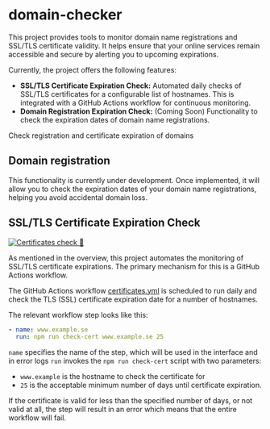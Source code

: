 # domain-checker

This project provides tools to monitor domain name registrations and SSL/TLS certificate validity. It helps ensure that your online services remain accessible and secure by alerting you to upcoming expirations.

Currently, the project offers the following features:

*   **SSL/TLS Certificate Expiration Check:** Automated daily checks of SSL/TLS certificates for a configurable list of hostnames. This is integrated with a GitHub Actions workflow for continuous monitoring.
*   **Domain Registration Expiration Check:** (Coming Soon) Functionality to check the expiration dates of domain name registrations.

Check registration and certificate expiration of domains

## Domain registration

This functionality is currently under development. Once implemented, it will allow you to check the expiration dates of your domain name registrations, helping you avoid accidental domain loss.

## SSL/TLS Certificate Expiration Check

[![Certificates check 🔐](https://github.com/kpalmvik/domain-checker/actions/workflows/certificates.yml/badge.svg)](https://github.com/kpalmvik/domain-checker/actions/workflows/certificates.yml)

As mentioned in the overview, this project automates the monitoring of SSL/TLS certificate expirations. The primary mechanism for this is a GitHub Actions workflow.

The GitHub Actions workflow [certificates.yml](./.github/workflows/certificates.yml) is scheduled to run daily and check the TLS (SSL) certificate expiration date for a number of hostnames.

The relevant workflow step looks like this:

```yml
- name: www.example.se
  run: npm run check-cert www.example.se 25
```

`name` specifies the name of the step, which will be used in the interface and in error logs
`run` invokes the `npm run check-cert` script with two parameters:

- `www.example` is the hostname to check the certificate for
- `25` is the acceptable minimum number of days until certificate expiration.

If the certificate is valid for less than the specified number of days, or not valid at all, the step will result in an error which means that the entire workflow will fail.
